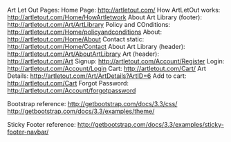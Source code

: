 Art Let Out Pages:
Home Page: http://artletout.com/
How ArtLetOut works: http://artletout.com/Home/HowArtletwork
About Art Library (footer): http://artletout.com/Art/ArtLibrary
Policy and COnditions: http://artletout.com/Home/policyandconditions
About: http://artletout.com/Home/About
Contact static: http://artletout.com/Home/Contact
About Art Library (header): http://artletout.com/Art/AboutArtLibrary
Art (header): http://artletout.com/Art
Signup: http://artletout.com/Account/Register
Login: http://artletout.com/Account/Login
Cart: http://artletout.com/Cart/
Art Details: http://artletout.com/Art/ArtDetails?ArtID=6
Add to cart: http://artletout.com/Cart
Forgot Password: http://artletout.com/Account/forgotpassword

Bootstrap reference:
http://getbootstrap.com/docs/3.3/css/
http://getbootstrap.com/docs/3.3/examples/theme/

Sticky Footer reference:
http://getbootstrap.com/docs/3.3/examples/sticky-footer-navbar/
